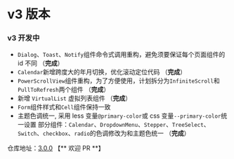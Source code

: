 # v3 版本

### v3 开发中

- `Dialog`、`Toast`、`Notify`组件命令式调用重构，避免须要保证每个页面组件的 id 不同 （**完成**）
- `Calendar`新增跨度大的年月切换，优化滚动定位代码 （**完成**）
- `PowerScrollView`组件重构，为了方便使用，计划拆分为`InfiniteScroll`和`PullToRefresh`两个组件 （**完成**）
- 新增 `VirtualList` 虚拟列表组件 （**完成**）
- `Form`组件样式和`Cell`组件保持一致
- 主题色调统一, 采用 less 变量`@primary-color`或 css 变量`--primary-color`统一设置
  部分组件：`Calendar`、`DropdownMenu`、`Stepper`、`TreeSelect`、`Switch`、`checkbox`、`radio`的色调修改为和主题色统一 （**完成**）

仓库地址：[3.0.0](https://github.com/antmjs/vantui/tree/3.0.0)
【** 欢迎 PR **】
